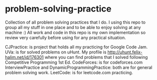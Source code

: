 problem-solving-practice
========================

Collection of all problem solving practices that I do. I using this repo to group all my stuff in one place and to be able to enjoy solving at any machine :)
All work and code in this repo is my own implementation so review very carefully before using for any practical situation.

CJPractice: is project that holds all my practicing for Google Code Jam.
UVa: is for solved problems on uHunt. My profile is http://uhunt.felix-halim.net/id/176301 where you can find problems that I solved following Competitive Programming 1st Ed.
CodeForces: is for codeforces.com
InterviewPractice and DynamicProgrammingPractice: both are for general problem solving work.
LeetCode: is for leetcode.com practicing.
